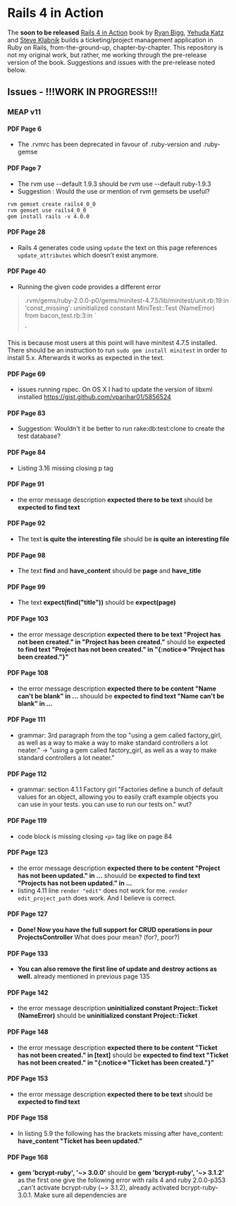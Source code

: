# Rails 4 in Action
The **soon to be released** [Rails 4 in Action](http://www.manning.com/bigg2/) book by [Ryan Bigg](https://twitter.com/ryanbigg), [Yehuda Katz](https://twitter.com/wycats) and [Steve Klabnik](https://twitter.com/steveklabnik) builds a ticketing/project management application in Ruby on Rails, from-the-ground-up, chapter-by-chapter. This repository is not my original work, but rather, me working through the pre-release version of the book. Suggestions and issues with the pre-release noted below.

## Issues - !!!WORK IN PROGRESS!!!
### MEAP v11

#### PDF Page 6
* The .rvmrc has been deprecated in favour of .ruby-version and .ruby-gemse

#### PDF Page 7
* The rvm use --default 1.9.3 should be rvm use --default ruby-1.9.3
* Suggestion : Would the use or mention of rvm gemsets be useful? 

```
rvm gemset create rails4_0_0 
rvm gemset use rails4_0_0  
gem install rails -v 4.0.0

```

#### PDF Page 28
* Rails 4 generates code using `update` the text on this page references `update_attributes` which doesn't exist anymore.

#### PDF Page 40
* Running the given code provides a different error 

> .rvm/gems/ruby-2.0.0-p0/gems/minitest-4.7.5/lib/minitest/unit.rb:19:in 'const_missing': uninitialized
> constant MiniTest::Test (NameError)
>	from bacon_test.rb:3:in `<main>'

This is because most users at this point will have minitest 4.7.5 installed. There should be an instruction to run `sudo gem install minitest` in order to install 5.x. Afterwards it works as expected in the text.

#### PDF Page 69
* issues running rspec. On OS X I had to update the version of libxml installed https://gist.github.com/vparihar01/5856524

#### PDF Page 83
* Suggestion: Wouldn't it be better to run rake:db:test:clone to create the test database?

#### PDF Page 84
* Listing 3.16 missing closing p tag

#### PDF Page 91
* the error message description __expected there to be text__ should be __expected to find text__

#### PDF Page 92
* The text __is quite the interesting file__ should be __is quite an interesting file__

#### PDF Page 98
* The text __find__ and __have_content__ should be __page__ and __have_title__

#### PDF Page 99
* The text __expect(find("title"))__ should be __expect(page)__

#### PDF Page 103
* the error message description
__expected there to be text "Project has not been created." in "Project has been created."__ 
should be
__expected to find text "Project has not been created." in "{:notice=>\"Project has been created.\"}"__

#### PDF Page 108
* the error message description
__expected there to be content "Name can't be blank" in ...__
shouuld be
__expected to find text "Name can't be blank" in ...__

#### PDF Page 111
* grammar: 3rd paragraph from the top "using a gem called factory_girl, as well as a way to make a way to make
standard controllers a lot neater." -> "using a gem called factory_girl, as well as a way to make standard controllers a lot neater."

#### PDF Page 112
* grammar: section 4.1.1 Factory girl "Factories define a bunch of default
values for an object, allowing you to easily craft example objects you can use in
your tests. you can use to run our tests on." wut?

#### PDF Page 119
* code block is missing closing `<p>` tag like on page 84

#### PDF Page 123
* the error message description
__expected there to be content "Project has not been updated." in ...__
shouuld be
__expected to find text "Projects has not been updated." in ...__
* listing 4.11 line `render "edit"` does not work for me. `render edit_project_path` does work. And I believe is correct.

#### PDF Page 127
* __Done! Now you have the full support for CRUD operations in pour ProjectsController__ What does pour mean? (for?, poor?)

#### PDF Page 133
* __You can also remove the first line of update and destroy actions as well.__ already mentioned in previous page 135

#### PDF Page 142
* the error message description
__uninitialized constant Project::Ticket (NameError)__ 
should be
__uninitialized constant Project::Ticket__

#### PDF Page 148
* the error message description
__expected there to be content "Ticket has not been created." in [text]__
should be
__expected to find text "Ticket has not been created." in "{:notice=>\"Ticket has been created.\"}"__

#### PDF Page 153
* the error message description
__expected there to be text__
should be
__expected to find text__

#### PDF Page 158
* In listing 5.9 the following has the brackets missing after have_content:
 __have_content "Ticket has been updated."__

#### PDF Page 168
* __gem 'bcrypt-ruby', '~> 3.0.0'__
should be
__gem 'bcrypt-ruby', '~> 3.1.2'__
as the first one give the following error with rails 4 and ruby 2.0.0-p353
_can't activate bcrypt-ruby (~> 3.1.2), already activated bcrypt-ruby-3.0.1. Make sure all dependencies are 
